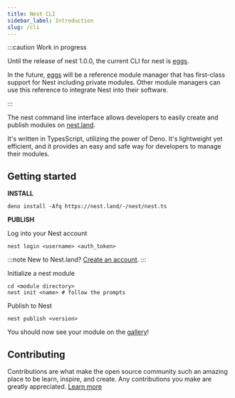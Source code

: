 ```yaml
---
title: Nest CLI
sidebar_label: Introduction
slug: /cli
---
```


:::caution Work in progress

Until the release of nest 1.0.0, the current CLI for nest is [eggs](../eggs/README.md).

In the future, [eggs](../eggs/README.md) will be a reference module manager that has first-class support for Nest including private modules. Other module managers can use this reference to integrate Nest into their software.

:::

The nest command line interface allows developers to easily create and publish modules on [nest.land](https://nest.land).

It's written in TypesScript, utilizing the power of Deno. It's lightweight yet efficient, and it provides an easy and safe way for developers to manage their modules.

## Getting started

**INSTALL**

```shell script
deno install -Afq https://nest.land/-/nest/nest.ts
```

**PUBLISH**

Log into your Nest account

```shell script
nest login <username> <auth_token>
```

:::note New to Nest.land?
[Create an account](https://nest.land/#).
:::

Initialize a nest module

```shell script
cd <module directory>
nest init <name> # follow the prompts
```

Publish to Nest

```shell script
nest publish <version>
```

You should now see your module on the [gallery](https://nest.land/gallery)!

## Contributing

Contributions are what make the open source community such an amazing place to be learn, inspire, and create. Any contributions you make are greatly appreciated. [Learn more](https://github.com/nestdotland/nest/.github/CONTRIBUTING.md)

